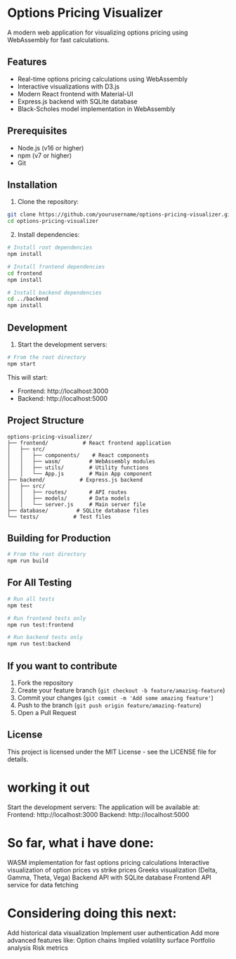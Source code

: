 # Options Pricing Visualizer

A modern web application for visualizing options pricing using WebAssembly for fast calculations.

## Features

- Real-time options pricing calculations using WebAssembly
- Interactive visualizations with D3.js
- Modern React frontend with Material-UI
- Express.js backend with SQLite database
- Black-Scholes model implementation in WebAssembly

## Prerequisites

- Node.js (v16 or higher)
- npm (v7 or higher)
- Git

## Installation

1. Clone the repository:
```bash
git clone https://github.com/yourusername/options-pricing-visualizer.git
cd options-pricing-visualizer
```

2. Install dependencies:
```bash
# Install root dependencies
npm install

# Install frontend dependencies
cd frontend
npm install

# Install backend dependencies
cd ../backend
npm install
```

## Development

1. Start the development servers:
```bash
# From the root directory
npm start
```

This will start:
- Frontend: http://localhost:3000
- Backend: http://localhost:5000

## Project Structure

```
options-pricing-visualizer/
├── frontend/           # React frontend application
│   ├── src/
│   │   ├── components/    # React components
│   │   ├── wasm/         # WebAssembly modules
│   │   ├── utils/        # Utility functions
│   │   └── App.js        # Main App component
├── backend/           # Express.js backend
│   ├── src/
│   │   ├── routes/       # API routes
│   │   ├── models/       # Data models
│   │   └── server.js     # Main server file
├── database/         # SQLite database files
└── tests/           # Test files
```

## Building for Production

```bash
# From the root directory
npm run build
```

## For All Testing

```bash
# Run all tests
npm test

# Run frontend tests only
npm run test:frontend

# Run backend tests only
npm run test:backend
```

## If you want to contribute

1. Fork the repository
2. Create your feature branch (`git checkout -b feature/amazing-feature`)
3. Commit your changes (`git commit -m 'Add some amazing feature'`)
4. Push to the branch (`git push origin feature/amazing-feature`)
5. Open a Pull Request

## License

This project is licensed under the MIT License - see the LICENSE file for details.


# working it out
Start the development servers:
The application will be available at:
Frontend: http://localhost:3000
Backend: http://localhost:5000


# So far, what i have done:

WASM implementation for fast options pricing calculations
Interactive visualization of option prices vs strike prices
Greeks visualization (Delta, Gamma, Theta, Vega)
Backend API with SQLite database
Frontend API service for data fetching


# Considering doing this next:
Add historical data visualization
Implement user authentication
Add more advanced features like:
Option chains
Implied volatility surface
Portfolio analysis
Risk metrics